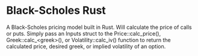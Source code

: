 # Black-Scholes Rust

A Black-Scholes pricing model built in Rust. Will calculate the price of calls or puts. Simply pass an Inputs struct to the Price::calc_price(), Greek::calc_\<greek>(), or Volatility::calc_iv() function to return the calculated price, desired greek, or implied volatility of an option.

